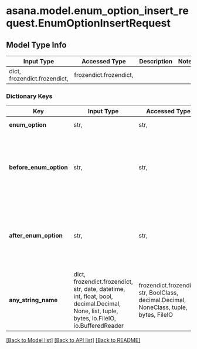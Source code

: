 # asana.model.enum_option_insert_request.EnumOptionInsertRequest

## Model Type Info
Input Type | Accessed Type | Description | Notes
------------ | ------------- | ------------- | -------------
dict, frozendict.frozendict,  | frozendict.frozendict,  |  | 

### Dictionary Keys
Key | Input Type | Accessed Type | Description | Notes
------------ | ------------- | ------------- | ------------- | -------------
**enum_option** | str,  | str,  | The gid of the enum option to relocate. | 
**before_enum_option** | str,  | str,  | An existing enum option within this custom field before which the new enum option should be inserted. Cannot be provided together with after_enum_option. | [optional] 
**after_enum_option** | str,  | str,  | An existing enum option within this custom field after which the new enum option should be inserted. Cannot be provided together with before_enum_option. | [optional] 
**any_string_name** | dict, frozendict.frozendict, str, date, datetime, int, float, bool, decimal.Decimal, None, list, tuple, bytes, io.FileIO, io.BufferedReader | frozendict.frozendict, str, BoolClass, decimal.Decimal, NoneClass, tuple, bytes, FileIO | any string name can be used but the value must be the correct type | [optional]

[[Back to Model list]](../../README.md#documentation-for-models) [[Back to API list]](../../README.md#documentation-for-api-endpoints) [[Back to README]](../../README.md)

